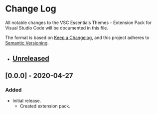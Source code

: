 # Change Log

All notable changes to the VSC Essentials Themes - Extension Pack for Visual Studio Code will be documented in this file.

The format is based on [Keep a Changelog](https://keepachangelog.com/en/1.0.0/),
and this project adheres to [Semantic Versioning](https://semver.org/spec/v2.0.0.html).

- ## [Unreleased]

## [0.0.0] - 2020-04-27
### Added
* Initial release.
  * Created extension pack.

[Unreleased]: https://github.com/Gydunhn/VSC-Essentials-Themes/tree/develop
[0.0.1]: https://github.com/Gydunhn/VSC-Essentials-Themes/releases/tag/0.0.1